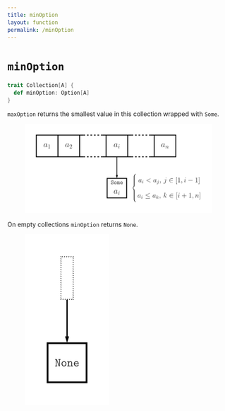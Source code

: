 ```yaml
---
title: minOption
layout: function
permalink: /minOption
---
```


# `minOption`

~~~ scala
trait Collection[A] {
  def minOption: Option[A]
}
~~~

`maxOption` returns the smallest value in this collection wrapped with `Some`.

<figure class="diagram">
  <img src="images/minOption.svg" alt="minOption function">
  <!-- <figcaption class="diagram-desc"></figcaption> -->
</figure>

On empty collections `minOption` returns `None`.

<figure class="diagram">
  <img src="images/minOption.2.svg" alt="minOption function">
  <!-- <figcaption class="diagram-desc"></figcaption> -->
</figure>
